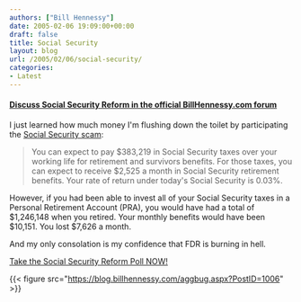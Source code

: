 ```yaml
---
authors: ["Bill Hennessy"]
date: 2005-02-06 19:09:00+00:00
draft: false
title: Social Security
layout: blog
url: /2005/02/06/social-security/
categories:
- Latest
---
```


#### [Discuss Social Security Reform in the official BillHennessy.com forum](https://blog.billhennessy.com/forums/25/ShowForum.aspx)







I just learned how much money I'm flushing down the toilet by participating the [Social Security scam](https://www.heritage.org/research/features/socialsecurity/):







> 

> 
> You can expect to pay $383,219 in Social Security taxes over your
working life for retirement and survivors benefits. For those taxes,
you can expect to receive $2,525 a month in Social Security retirement
benefits. Your rate of return under today's Social Security is 0.03%.   
  
However,
if you had been able to invest all of your Social Security taxes in a
Personal Retirement Account (PRA), you would have had a total of
$1,246,148 when you retired. Your monthly benefits would have been
$10,151. You lost $7,626 a month. 
> 
> 




And my only consolation is my confidence that FDR is burning in hell. 




[Take the Social Security Reform Poll NOW!](https://blog.billhennessy.com/forums/1007/ShowPost.aspx#1007)

{{< figure src="https://blog.billhennessy.com/aggbug.aspx?PostID=1006" >}}

